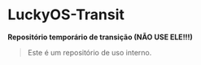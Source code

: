 # LuckyOS-Transit #

**Repositório temporário de transição (NÃO USE ELE!!!)**

> Este é um repositório de uso interno.

